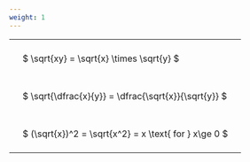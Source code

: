 ```yaml
---
weight: 1
---
```


<style type="text/css">
#T_5d2a6 th.col_heading {
  text-align: left;
  font-size: 1em;
}
#T_5d2a6 td {
  text-align: left;
  font-size: 1em;
  padding: 1.5em;
}
</style>
<table id="T_5d2a6">
  <thead>
  </thead>
  <tbody>
    <tr>
      <td id="T_5d2a6_row0_col0" class="data row0 col0" >$ \sqrt{xy} = \sqrt{x} \times \sqrt{y} $</td>
    </tr>
    <tr>
      <td id="T_5d2a6_row1_col0" class="data row1 col0" >$ \sqrt{\dfrac{x}{y}} = \dfrac{\sqrt{x}}{\sqrt{y}} $</td>
    </tr>
    <tr>
      <td id="T_5d2a6_row2_col0" class="data row2 col0" >$ (\sqrt{x})^2 = \sqrt{x^2} = x \text{ for } x\ge 0 $</td>
    </tr>
  </tbody>
</table>
